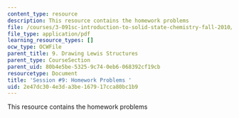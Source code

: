 ```yaml
---
content_type: resource
description: This resource contains the homework problems
file: /courses/3-091sc-introduction-to-solid-state-chemistry-fall-2010/2e47dc304e3da3be167917cca80bc1b9_MIT3_091SCF09_hw9.pdf
file_type: application/pdf
learning_resource_types: []
ocw_type: OCWFile
parent_title: 9. Drawing Lewis Structures
parent_type: CourseSection
parent_uid: 80b4e5be-5325-9c74-0eb6-068392cf19cb
resourcetype: Document
title: 'Session #9: Homework Problems '
uid: 2e47dc30-4e3d-a3be-1679-17cca80bc1b9
---
```

This resource contains the homework problems